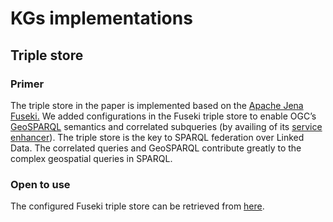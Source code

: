 # KGs implementations

## Triple store

### Primer

The triple store in the paper is implemented based on the [Apache Jena Fuseki.](https://jena.apache.org/documentation/fuseki2/) We added configurations in the Fuseki triple store to enable OGC’s [GeoSPARQL](https://opengeospatial.github.io/ogc-geosparql/geosparql11/spec.html) semantics and correlated subqueries (by availing of its [service enhancer](https://jena.apache.org/documentation/query/service_enhancer.html#programmatic-setup)). The triple store is the key to SPARQL federation over Linked Data. The correlated queries and GeoSPARQL contribute greatly to the complex geospatial queries in SPARQL.

### Open to use

The configured Fuseki triple store can be retrieved from [here](https://drive.google.com/drive/folders/135cKwxmmQgXKGaXOMLCr8y42nYUJXxn3?usp=sharing).
